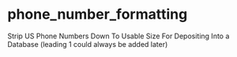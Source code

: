 # phone_number_formatting

Strip US Phone Numbers Down To Usable Size For Depositing Into a Database (leading 1 could always be added later)
